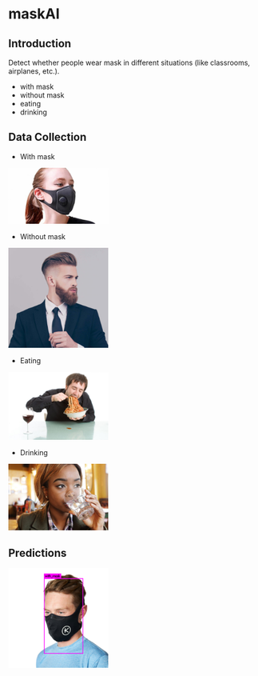 # maskAI


## Introduction 

Detect whether people wear mask in different situations (like classrooms, airplanes, etc.).
- with mask
- without mask
- eating
- drinking


## Data Collection

- With mask

<img src="https://github.com/paopaocai/maskAI/blob/master/VOCdevkit/VOC2007/JPEGImages/1.jpg" width="200"/><br/>

- Without mask

<img src="https://github.com/paopaocai/maskAI/blob/master/VOCdevkit/VOC2007/JPEGImages/19.jpg" width="200"/><br/>

- Eating

<img src="https://github.com/paopaocai/maskAI/blob/master/eating/man-gobbling-down-pasta.jpeg" width="200"/><br/>

- Drinking

<img src="https://github.com/paopaocai/maskAI/blob/master/drinking/ZBJ3CYW45BANJKMSD3ZON2XK5I.jpeg" width="200"/><br/>

## Predictions

<img src="https://github.com/paopaocai/maskAI/blob/master/predictions.jpg" width="200"/><br/>
